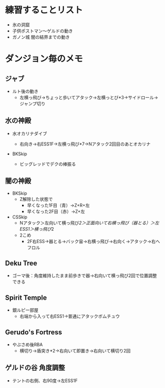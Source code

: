 # 練習することリスト

* 氷の洞窟
* 子供ポストマン～ゲルドの動き
* ガノン城 闇の結界までの動き

# ダンジョン毎のメモ

## ジャブ
* ルト後の動き
  * 左横っ飛び→ちょっと歩いてアタック→左横っとび*3→サイドロール→ジャンプ切り


## 水の神殿
* 水オカリナダイブ
  * 右向き→右ESS1F→左横っ飛び*7→Nアタック2回目のあとオカリナ

* BKSkip
  * ビッグレッドでデクの棒振る

## 闇の神殿
* BKSkip
  * Z解除した状態で
    * 早くなった1F目（青）→Z+R+左
    * 早くなった2F目（赤）→Z+左
* CSSkip
  * Nアタック＞左向いて横っ飛び*2＞正面向いて右横っ飛び（器とる）＞左ESS1＞横っ飛び*2
  * 2こめ
    * 2F右ESS→器とる→バック宙→右横っ飛び→右向く→アタック→右へフロル

## Deku Tree
* ゴーマ後：角度維持したまま前歩きで器->右向いて横っ飛び2回で位置調整できる
  
## Spirit Temple
* 銀ルピー部屋
  * 右端から入って右ESS1→普通にアタックボムチュウ
    
## Gerudo's Fortress
* やぶさめ後RBA
  * 横切り→盾突き*2→右向いて即置き→右向いて横切り2回

## ゲルドの谷  角度調整
* テントの右側、右90度→左ESS1F
